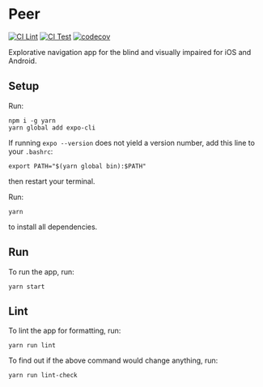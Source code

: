 # Peer

[![CI Lint](https://github.com/Peer-Stevens/peer/actions/workflows/lint.yml/badge.svg)](https://github.com/Peer-Stevens/peer/actions/workflows/lint.yml)
[![CI Test](https://github.com/Peer-Stevens/peer/actions/workflows/test.yml/badge.svg)](https://github.com/Peer-Stevens/peer/actions/workflows/test.yml)
[![codecov](https://codecov.io/gh/Peer-Stevens/peer/branch/main/graph/badge.svg?token=GQU7RZ6VBU)](https://codecov.io/gh/Peer-Stevens/peer)

Explorative navigation app for the blind and visually impaired for iOS and Android.

## Setup

Run:

```
npm i -g yarn
yarn global add expo-cli
```

If running `expo --version` does not yield a version number, add this line to your `.bashrc`:

```
export PATH="$(yarn global bin):$PATH"
```

then restart your terminal.

Run:

```
yarn
```

to install all dependencies.

## Run

To run the app, run:

```
yarn start
```

## Lint

To lint the app for formatting, run:

```
yarn run lint
```

To find out if the above command would change anything, run:

```
yarn run lint-check
```
